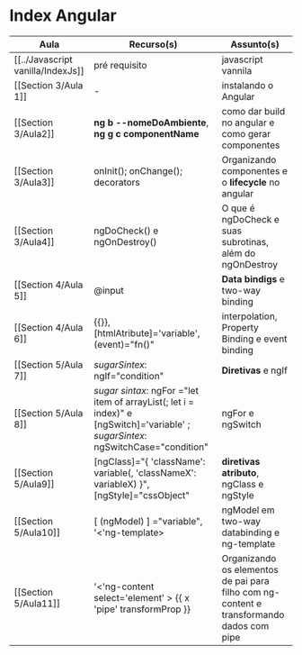 # Index Angular

| Aula                              | Recurso(s)                                                                                                                        | Assunto(s)                                                                               |
| --------------------------------- | --------------------------------------------------------------------------------------------------------------------------------- | ---------------------------------------------------------------------------------------- |
| [[../Javascript vanilla/IndexJs]] | pré requisito                                                                                                                     | javascript vannila                                                                       |
| [[Section 3/Aula 1]]              | -                                                                                                                                 | instalando o Angular                                                                     |
| [[Section 3/Aula2]]               | **ng b --nomeDoAmbiente**, **ng g c componentName**                                                                               | como dar build no angular e como gerar componentes                                       |
| [[Section 3/Aula3]]               | onInit(); onChange(); decorators                                                                                                  | Organizando componentes e o **lifecycle** no angular                                     |
| [[Section 3/Aula4]]               | ngDoCheck() e ngOnDestroy()                                                                                                       | O que é  ngDoCheck e suas subrotinas, além do ngOnDestroy                                |
| [[Section 4/Aula 5]]              | @input                                                                                                                            | **Data bindigs** e two-way binding                                                       |
| [[Section 4/Aula 6]]              | {{}},  [htmlAtribute]='variable', (event)="fn()"                                                                                  | interpolation,  Property Binding e event binding                                         |
| [[Section 5/Aula 7]]              | *sugarSintex*: ngIf="condition"                                                                                                   | **Diretivas** e ngIf                                                                     |
| [[Section 5/Aula 8]]              | *sugar sintax*: ngFor ="let item of arrayList(; let i = index)" e [ngSwitch]='variable' ; *sugarSintex*: ngSwitchCase="condition" | ngFor e ngSwitch                                                                         |
| [[Section 5/Aula9]]               | [ngClass]="{ 'className': variable(, 'classNameX': variableX) }", [ngStyle]="cssObject"                                           | **diretivas atributo**, ngClass e ngStyle                                                |
| [[Section 5/Aula10]]              | [ (ngModel) ] ="variable", '<'ng-template></ng-template>                                                                          | ngModel em two-way databinding e ng-template                                             |
| [[Section 5/Aula11]]              | '<'ng-content select='element' ></ng-content> {{ x 'pipe' transformProp }}                                                         | Organizando os elementos de pai para filho com ng-content e transformando dados com pipe |




